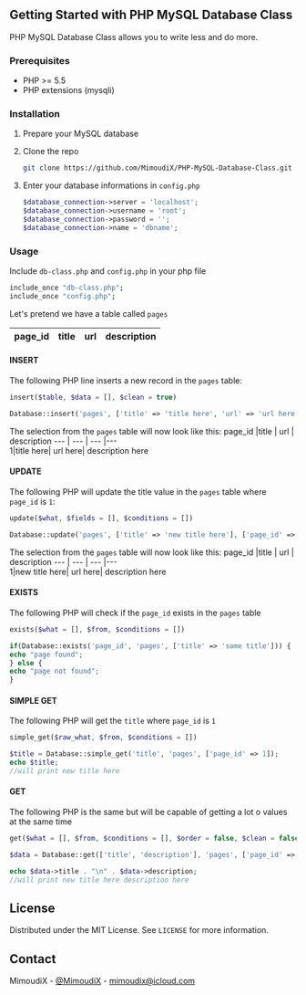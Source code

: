 ## Getting Started with PHP MySQL Database Class

PHP MySQL Database Class allows you to write less and do more.
### Prerequisites


* PHP >= 5.5
* PHP extensions (mysqli)


### Installation

1. Prepare your MySQL database
2. Clone the repo
   ```sh
   git clone https://github.com/MimoudiX/PHP-MySQL-Database-Class.git
   ```

3. Enter your database informations in `config.php`
   ```php
   $database_connection->server = 'localhost';
   $database_connection->username = 'root';
   $database_connection->password = '';
   $database_connection->name = 'dbname';
   ```


### Usage
  Include `db-class.php` and `config.php` in your php file
   ```sh
   include_once "db-class.php";
include_once "config.php";
   ```


 Let's pretend we have a table called  `pages`

  page_id |title | url | description
 ---|--- | --- | ---   
#### INSERT
The following PHP line inserts a new record in the `pages` table:
```php
insert($table, $data = [], $clean = true)
````
```php
Database::insert('pages', ['title' => 'title here', 'url' => 'url here', 'description' => 'description here'], false);
````
The selection from the `pages` table will now look like this:
 page_id |title | url | description
 --- | --- | --- |---  
  1|title here| url here| description here
#### UPDATE


 The following PHP will update the title value in the `pages` table where `page_id` is `1`:
```php
update($what, $fields = [], $conditions = [])
````
```php
Database::update('pages', ['title' => 'new title here'], ['page_id' => '1']);
````
The selection from the `pages` table will now look like this:
 page_id |title | url | description
 --- | --- | --- |---  
  1|new title here| url here| description here

#### EXISTS

The following PHP will check if the `page_id` exists in the `pages` table
```php
exists($what = [], $from, $conditions = [])
````
 ```php
if(Database::exists('page_id', 'pages', ['title' => 'some title'])) {
echo "page found";
} else {
echo "page not found";
}
```
#### SIMPLE GET

The following PHP will get the `title` where `page_id` is `1`
```php
simple_get($raw_what, $from, $conditions = [])
```
```php
$title = Database::simple_get('title', 'pages', ['page_id' => 1]);
echo $title;
//will print new title here	
```
#### GET

The following PHP is the same but will be capable of getting a lot o values at the same time
```php
get($what = [], $from, $conditions = [], $order = false, $clean = false)
```
```php
$data = Database::get(['title', 'description'], 'pages', ['page_id' => 4]);

echo $data->title . "\n" . $data->description;
//will print new title here description here
```




## License

Distributed under the MIT License. See `LICENSE` for more information.



## Contact

MimoudiX - [@MimoudiX](https://twitter.com/mimoudix) - mimoudix@icloud.com


